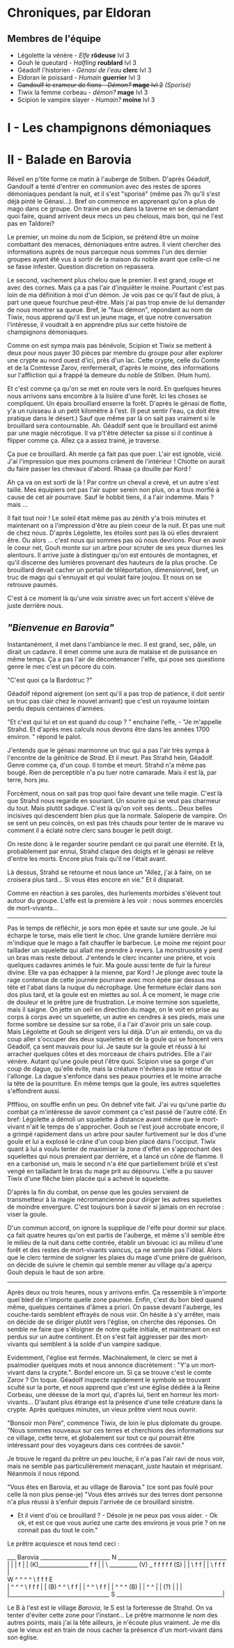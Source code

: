 # Chroniques, par Eldoran

## Membres de l'équipe 

* Légolette la vénère - _Elfe_ **rôdeuse** lvl 3
* Gouh le queutard - _Halfling_ **roublard** lvl 3
* Géadolf l'historien - _Génasi de l'eau_ **clerc** lvl 3
* Eldoran le poissard - _Humain_ **guerrier** lvl 3
* ~~Gandoulf le crameur de fions - _Démon?_ **mage** lvl 2~~ _(Sporisé)_
* Tiwix la femme corbeau -  _démon?_  **mage** lvl 3
* Scipion le vampire slayer - _Humain?_ **moine** lvl 3

# I - Les champignons démoniaques




# II - Balade en Barovia

Réveil en p'tite forme ce matin à l'auberge de Stilben. D'après Géadolf, Gandoulf a tenté d'entrer en communion avec des restes de spores démoniaques pendant la nuit, et il s'est "sporisé" (même pas 7h qu'il s'est déjà pinté le Génasi...). Bref on commence en apprenant qu'on a plus de mago dans ce groupe. 
On traine un peu dans la taverne en se demandant quoi faire, quand arrivent deux mecs un peu chelous, mais bon, qui ne l'est pas en Taldorei?

Le premier, un moine du nom de Scipion, se prétend être un moine combattant des menaces, démoniaques entre autres. Il vient chercher des informations auprès de nous parceque nous sommes l'un des dernier groupes ayant été vus à sortir de la maison du noble avant que celle-ci ne se fasse infester.  Question discretion on repassera.
 
Le second, vachement plus chelou que le premier. Il est grand, rouge et avec des cornes. Mais ça a pas l'air d'inquiêter le moine. Pourtant c'est pas loin de ma définition à moi d'un démon. Je vois pas ce qu'il faut de plus, à part une queue fourchue peut-être. Mais j'ai pas trop envie de lui demander de nous montrer sa queue.
Bref, le "faux démon", répondant au nom de Tiwix, nous apprend qu'il est un jeune mage, et que notre conversation l'intéresse, il voudrait à en apprendre plus sur cette histoire de champignons démoniaques. 

Comme on est sympa mais pas bénévole, Scipion et Tiwix se mettent à deux pour nous payer 30 pièces par membre du groupe pour aller explorer une crypte au nord ouest d'ici, près d'un lac. Cette crypte, celle du Comte et de la Comtesse Zarov, renfermerait, d'après le moine, des informations sur l'affliction qui a frappé la demeure du noble de Stilben. (Hum hum).

Et c'est comme ça qu'on se met en route vers le nord. En quelques heures nous arrivons sans encombre à la lisière d'une forêt. Ici les choses se compliquent.
Un épais brouillard enserre la forêt. D'après le génasi de flotte, y'a un ruisseau à un petit kilomètre à l'est. (Il peut sentir l'eau, ça doit être pratique dans le désert.) Sauf que même par là on sait pas vraiment si le brouillard sera contournable. 
Ah. Géadolf sent que le brouillard est animé par une magie nécrotique. Il va p't'être détecter sa pisse si il continue à flipper comme ça. 
Allez ça a assez trainé, je traverse. 

Ça pue ce brouillard. Ah merde ça fait pas que puer. L'air est ignoble, vicié. J'ai l'impression que mes poumons crâment de l'intérieur ! Chiotte on aurait du faire passer les chevaux d'abord. Rhaaa ça douille par Kord ! 

Ah ça va on est sorti de là ! Par contre un cheval a crevé, et un autre s'est taillé. 
Mes équipiers ont pas l'air super serein non plus, on a tous morflé à cause de cet air pourrave. Sauf le hobbit tiens, il a l'air indemme. Mais ? mais ...

Il fait tout noir ! Le soleil était même pas au zénith y'a trois minutes et maintenant on a l'impression d'être au plein coeur de la nuit. Et pas une nuit de chez nous. D'après Légolette,  les étoiles sont pas là où elles devraient être. Ou alors  ... c'est nous qui sommes pas où nous devrions. 
Pour en avoir le coeur net, Gouh monte sur un arbre pour scruter de ses yeux diurnes les alentours. Il arrive juste à distinguer qu'on est entourés de montagnes, et qu'il discerne des lumières provenant des hauteurs de la plus proche. Ce brouillard devait cacher un portail de téléportation, dimensionnel, bref, un truc de mago qui s'ennuyait et qui voulait faire joujou. Et nous on se retrouve paumés. 

C'est à ce moment là qu'une voix sinistre avec un fort accent s'élève de juste derrière nous. 

## _"Bienvenue en Barovia"_

Instantanément, il met dans l'ambiance le mec. Il est grand, sec, pâle, un dirait un cadavre. Il émet comme une aura de malaise et de puissance en même temps. Ça a pas l'air de décontenancer l'elfe, qui pose ses questions genre le mec c'est un pécore du coin. 

"C'est quoi ça la Bardotruc ?" 

Géadolf répond aigrement (on sent qu'il a pas trop de patience, il doit sentir un truc pas clair chez le nouvel arrivant) que c'est un royaume lointain perdu depuis centaines d'années. 

"Et c'est qui lui et on est quand du coup ? " enchaine l'elfe, - "Je m'appelle Strahd. Et d'après mes calculs nous devons être dans les années 1700 environ. " répond le palot.  

J'entends que le génasi marmonne un truc qui a pas l'air très sympa à l'encontre de la génitrice de *Strad*. Et il meurt. Pas Strahd hein, Géadolf. Genre comme ça, d'un coup. Il tombe et meurt. Strahd n'a même pas bougé. Rien de perceptible n'a pu tuer notre camarade. Mais il est là, par terre, hors jeu. 

Forcément, nous on sait pas trop quoi faire devant une telle magie. C'est là que Strahd nous regarde en souriant. Un sourire qui se veut pas charmeur du tout. Mais plutôt sadique. C'est là qu'on voit ses dents... Deux belles incisives qui descendent bien plus que la normale. Saloperie de vampire. On se sent un peu coincés, on est pas très chauds pour tenter de le marave vu comment il a éclaté notre clerc sans bouger le petit doigt. 

On reste donc à le regarder sourire pendant ce qui parait une éternité. Et là, probablement par ennui, Strahd claque des doigts et le génasi se relève d'entre les morts. Encore plus frais qu'il ne l'était avant. 

Là dessus, Strahd se retourne et nous lance un "Allez, j'ai à faire, on se croisera plus tard... Si vous êtes encore en vie." Et il disparait. 

Comme en réaction à ses paroles, des hurlements morbides s'élèvent tout autour du groupe. L'elfe est la première à les voir : nous sommes encerclés de mort-vivants... 

-----

Pas le temps de réfléchir, je sors mon épée et saute sur une goule. Je lui écharpe le torse, mais elle tient le choc. Une grande lumière derrière moi m'indique que le mago a fait chauffer le barbecue. Le moine me rejoint pour taillader un squelette qui allait me prendre à revers. La monstruosité y perd un bras mais reste debout. J'entends le clerc incanter une prière, et vois quelques cadavres animés le fuir. Ma goule aussi tente de fuir la fureur divine. Elle va pas échapper à la mienne, par Kord ! Je plonge avec toute la rage contenue de cette journée pourrave avec mon épée par dessus ma tête et l'abat dans la nuque du nécrophage. Une fermeture éclair dans son dos plus tard, et la goule est en miettes au sol. À ce moment, le mage crie de douleur et le prêtre jure de frustration. Le moine termine son squelette, mais il saigne. On jette un oeil en direction du mage, on le voit en prise au corps à corps avec un squelette, un autre en cendres à ses pieds, mais une forme sombre se dessine sur sa robe, il a l'air d'avoir pris un sale coup. Mais Légolette et Gouh se dirigent vers lui déjà. D'un air entendu, on va du coup aller s'occuper des deux squelettes et de la goule qui se foncent vers Géadolf, ça sent mauvais pour lui. 
Je saute sur la goule et réussi à lui arracher quelques côtes et des morceaux de chairs putrides. Elle a l'air vénère. Autant qu'une goule peut l'être quoi. Scipion vise sa gorge d'un coup de dague, qu'elle évite, mais la créature n'évitera pas le retour de l'allonge. La dague s'enfonce dans ses peaux pourries et le moine arrache la tête de la pourriture. 
En même temps que la goule, les autres squelettes s'effondrent aussi. 

Pfffiiou, on souffle enfin un peu. On debrief vite fait. J'ai vu qu'une partie du combat ça m'intéresse de savoir comment ça c'est passé de l'autre côté. 
En bref: Légolette a démoli un squelette à distance avant même que le mort-vivant n'ait le temps de s'approcher. Gouh se l'est joué accrobate encore, il a grimpé rapidement dans un arbre pour sauter furtivement sur le dos d'une goule et lui a explosé le crâne d'un coup bien placé dans l'occiput. Tiwix quant à lui a voulu tenter de maximiser la zone d'effet en s'approchant des squelettes qui nous prenaient par derrière, et a lancé un cône de flamme. Il en a carbonisé un, mais le second n'a été que partiellement brûlé et s'est vengé en tailladant le bras du mage prit au dépourvu. L'elfe a pu sauver Tiwix d'une flêche bien placée qui a achevé le squelette.

D'après la fin du combat, on pense que les goules servaient de transmetteur à la magie nécromancienne pour diriger les autres squelettes de moindre envergure. C'est toujours bon à savoir si jamais on en recroise : viser la goule. 

D'un commun accord, on ignore la supplique de l'elfe pour dormir sur place. ça fait quatre heures qu'on est partis de l'auberge, et même s'il semble être le milieu de la nuit dans cette contrée, établir un bivouac ici au milieu d'une forêt et des restes de mort-vivants vaincus, ça ne semble pas l'idéal. Alors que le clerc termine de soigner les plaies du mage d'une prière de guérison, on décide de suivre le chemin qui semble mener au village qu'a aperçu Gouh depuis le haut de son arbre. 

-------

Après deux ou trois heures, nous y arrivons enfin. Ça ressemble à n'importe quel bled de n'importe quelle zone paumée. Enfin, c'est du bon bled quand même, quelques centaines d'âmes a priori. On passe devant l'auberge, les couche-tards semblent effrayés de nous voir. On hésite à s'y arrêter, mais on décide de se diriger plutôt vers l'église, on cherche des réponses. On semble ne faire que s'éloigner de notre quête initiale, et maintenant on est perdus sur un autre continent. Et on s'est fait aggresser par des mort-vivants qui semblent à la solde d'un vampire sadique. 

Evidemment, l'église est fermée. Machinalement, le clerc se met à psalmodier quelques mots et nous annonce discrètement : "Y'a un mort-vivant dans la crypte.". 
Bordel encore un. Si ça se trouve c'est le comte Zarov ? On toque. Géadolf inspecte rapidement le symbole se trouvant sculté sur la porte, et nous apprend que c'est une église dédiée à la Reine Corbeau, une déesse de la mort qui, d'après lui, tient en horreur les mort-vivants... D'autant plus étrange est la présence d'une telle créature dans la crypte. Après quelques minutes, un vieux prêtre vient nous ouvrir. 

"Bonsoir mon Père", commence Tiwix, de loin le plus diplomate du groupe. "Nous sommes nouveaux sur ces terres et cherchions des informations sur ce village, cette terre, et globalement sur tout ce qui pourrait être intéressant pour des voyageurs dans ces contrées de savoir."

Je trouve le regard du prêtre un peu louche, il n'a pas l'air ravi de nous voir, mais ne semble pas particulièrement menaçant, _juste_ hautain et méprisant. Néanmois il nous répond.

"Vous êtes en Barovia, et au village de Barovia." (ce sont pas foulé pour celle là non plus pense-je)
"Vous êtes arrivés sur des terres dont personne n'a plus réussi à s'enfuir depuis l'arrivée de ce brouillard sinistre.
 - Et il vient d'où ce brouillard ? - Désole je ne peux pas vous aider. - Ok ok, et est ce que vous auriez une carte des environs je vous prie ? on ne connait pas du tout le coin." 

Le prêtre acquiesce et nous tend ceci :

___ Barovia _________________________ N _______________________________________
|                                                                             |
|                                                          f                  |
|       (K)__________________                       f  f                      |
|                            \ __________ (V) _    f    f    f   f f   (S)    |
|                                               \       f       f             |
|                                                \  f     f     f             |    
W             ^   ^   ^      ^                    \   f    f        f         E   
|        ^                        ^   ^            \       f  f   f           |
|                    (B)            ^   ^           \    f   f                | 
|          ^                 ^                       \      f   f             |
|               ^                  ^    ^             (B)                     |
|                     ^    ^                                                  |
|      (?)                                                                    |
|                                                                             |
|____________________________________ S ______________________________________|

Le B à l'est est le village _Barovia_, le S est la forteresse de Strahd. On va tenter d'éviter cette zone pour l'instant... Le prêtre marmonne le nom des autres points, mais j'ai la tête ailleurs, je n'écoute plus vraiment. Je me dis que le vieux est en train de nous cacher la présence d'un mort-vivant dans son église. 

